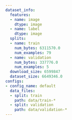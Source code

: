 ```yaml
---
dataset_info:
  features:
  - name: image
    dtype: image
  - name: label
    dtype: image
  splits:
  - name: train
    num_bytes: 6311570.0
    num_examples: 79
  - name: validation
    num_bytes: 337776.0
    num_examples: 5
  download_size: 6599847
  dataset_size: 6649346.0
configs:
- config_name: default
  data_files:
  - split: train
    path: data/train-*
  - split: validation
    path: data/validation-*
---
```

